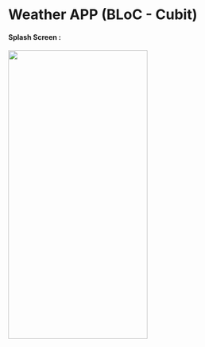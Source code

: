 # Weather APP (BLoC - Cubit)
#### Splash Screen : 
<img src="https://github.com/githuseyingur/weather_app_cubit/assets/120099096/72c53c66-f61f-4ebf-b1b6-a93c239ddd00"  width="280" height ="580">
